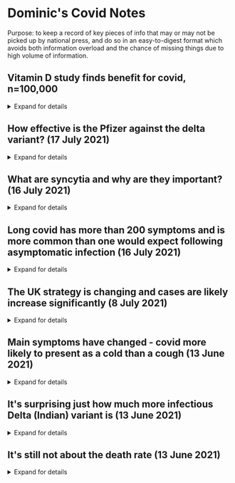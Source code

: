 # Dominic's Covid Notes
Purpose: to keep a record of key pieces of info that may or may not be picked up by national press, and do so in an easy-to-digest format which avoids both information overload and the chance of missing things due to high volume of information.

## Vitamin D study finds benefit for covid, n=100,000
<details>
<summary>Expand for details</summary>
<br>

[Vitamin D supplementation and COVID-19 risk: a population-based, cohort study](https://link.springer.com/article/10.1007/s40618-021-01639-9) (20 July 2021)
  
> Cholecalciferol supplementation (n = 108,343) was associated with slight protection from SARS-CoV2 infection (n = 4352 [4.0%] vs 9142/216,686 [4.2%] in controls; HR 0.95 [CI 95% 0.91–0.98], p = 0.004). Patients on cholecalciferol treatment achieving 25OHD levels ≥ 30 ng/ml had lower risk of SARS-CoV2 infection, lower risk of severe COVID-19 and lower COVID-19 mortality than unsupplemented 25OHD-deficient patients (56/9474 [0.6%] vs 96/7616 [1.3%]; HR 0.66 [CI 95% 0.46–0.93], p = 0.018). Calcifediol use (n = 134,703) was not associated with reduced risk of SARS-CoV2 infection or mortality in the whole cohort. However, patients on calcifediol treatment achieving serum 25OHD levels ≥ 30 ng/ml also had lower risk of SARS-CoV2 infection, lower risk of severe COVID-19, and lower COVID-19 mortality compared to 25OHD-deficient patients not receiving vitamin D supplements (88/16276 [0.5%] vs 96/7616 [1.3%]; HR 0.56 [CI 95% 0.42–0.76], p < 0.001).

> Conclusions
> In this large, population-based study, we observed that patients supplemented with cholecalciferol or calcifediol achieving serum 25OHD levels ≥ 30 ng/ml were associated with better COVID-19 outcomes.
  
</details>
  
## How effective is the Pfizer against the delta variant? (17 July 2021)
<details>
<summary>Expand for details</summary>
<br>

[Prior reports from Israel](https://www.reuters.com/world/middle-east/israel-sees-drop-pfizer-vaccine-protection-against-infections-still-strong-2021-07-05/) indicated that two shots of the Pfizer vaccine were 64% effective at preventing infection, but that number may have fallen further if the [data posted on Twitter](https://twitter.com/MatanHolzer/status/1413202799102414851?s=09) is correct.

The [Israeli Prime Minister has commented](https://www.jpost.com/breaking-news/for-first-time-since-march-855-new-coronavirus-cases-in-israel-674084) that the protection offered by the vaccine is significantly lower and the data [linked to here](https://trialsitenews.com/covid-19-case-data-in-israel-a-troubling-trend/?s=09) also appear to point to far less protection.

</details>

## What are syncytia and why are they important? (16 July 2021)
<details>
<summary>Expand for details</summary>
<br>

A syncytium (pronounced sin-sish-um) is formed when at least two cells with a single nucleus fuse to form a cell with multiple nucleii. There are a number of viruses that can have this effect. SARS-Cov2 is one of them, and it is the spike protein of this virus which catalyses the formation of syncytia.

Syncytia are found more frequently in those with severe covid and there is evidence that they have a causal role in pathogenicity of the disease. They are able to evade antibodies and to fuse with and kill white blood cells invovled in the immune response, meaning that they can both evade and deplete the immune system.

Research has found that more recent variants have an enhanced ability to form larger syncytia, with the Delta variant having the highest ability. Other research has found that niclosamide appears to inhibit the formation of syncytia by blocking fusion of the infected and uninfected cells. 

#### Some resources
* [TWiV 742: on syncytia](https://www.microbe.tv/twiv/twiv-742/)
* [Nature: Drugs that inhibit TMEM16 proteins block SARS-CoV-2 spike-induced syncytia](https://www.nature.com/articles/s41586-021-03491-6)
* [Nature: SARS-CoV-2 spike protein dictates syncytium-mediated lymphocyte elimination](https://www.nature.com/articles/s41418-021-00782-3)
* [SARS-CoV-2 and SARS-CoV Spike-Mediated Cell-Cell Fusion Differ in Their Requirements for Receptor Expression and Proteolytic Activation](https://www.ncbi.nlm.nih.gov/pmc/articles/PMC8104116/)
* [Increased lung cell entry of B.1.617.2 and evasion of antibodies induced by infection and BNT162b2 vaccination](https://www.biorxiv.org/content/10.1101/2021.06.23.449568v1)

</details>

## Long covid has more than 200 symptoms and is more common than one would expect following asymptomatic infection (16 July 2021)
<details>
<summary>Expand for details</summary>
<br>

[A study published](https://www.thelancet.com/journals/eclinm/article/PIIS2589-5370(21)00299-6/fulltext) in _The Lancet_ yesterday found that long covid can present with over 200 different symptoms making it very hard to identify. There is a good _Guardian_ [article summarising the findings](https://www.theguardian.com/society/2021/jul/15/long-covid-has-more-than-200-symptoms-study-finds).

One of the authors is quoted as saying "There are likely to be tens of thousands of long Covid patients suffering in silence, unsure that their symptoms are connected to Covid-19." This is an important point because the wide and diverse range of symptoms, coupled with the high proportion of long covid in those who had asymptomatic infections (see below), means that many people who have health issues that either arose or were exacerbated recently will not be aware of the link to covid. This makes it less likely that they will receive the right medical care, and also means that it may take a considerable period ot time for the true burden of covid-19 to become apparent.

[Another report published](https://s3.amazonaws.com/media2.fairhealth.org/whitepaper/asset/A%20Detailed%20Study%20of%20Patients%20with%20Long-Haul%20COVID--An%20Analysis%20of%20Private%20Healthcare%20Claims--A%20FAIR%20Health%20White%20Paper.pdf) this week found that 27% of those with symptomatic infections had post-covid conditions and, importantly, that 19% of those who had asymptomatic infections suffered from post-covid conditions. This confirms prior findings that long covid conditions affect large numbers, but the proportion of those who had asymptomatic covid is particularly noteworthy.

</details>

## The UK strategy is changing and cases are likely increase significantly (8 July 2021)
<details>
<summary>Expand for details</summary>
<br>

After Sajid Javid became the UK Health Secretary on 26 June 2021 the message about the pace of removing restrictions changed. On his first day in the new post Javid commented that he wanted to get the UK back to normal as soon as possible, meaning easing restrictions. He followed this up a week later with an [article in the Daily Mail](https://www.dailymail.co.uk/debate/article-9753313/SAJID-JAVID-health-arguments-opening-Britain-compelling.html) (bolding added):

> We are on track for July 19 and we have to be honest with people about the fact that **we cannot eliminate Covid**.

> We also need to be clear that **cases are going to rise significantly**. I know many people will be cautious about the easing of restrictions – that’s completely understandable. But no date we choose will ever come without risk, so we have to take a broad and balanced view. We are going to have to learn to **accept the existence of Covid and find ways to cope with it – just as we already do with flu**.

This marks a [return to the policy of herd immunity](https://www.dailymail.co.uk/news/article-9762445/Herd-immunity-strategy-back.html), now being called "hybrid immunity" in an effort to avoid negative connotiatons. On Monday 5 July Whitty, the UK's Chief Medical Officer, [explained the reasoning](https://www.theguardian.com/world/2021/jul/05/chris-whitty-keeping-covid-restrictions-will-only-delay-wave). The change from 2020 is that vaccines reduce both the death rate and hospitalisations, but other than that the message is almost identical to that presented in mid-March 2020:

> “At a certain point, you move to the situation where instead of actually averting hospitalisations and deaths, you move over to just delaying them. So you’re not actually changing the number of people who will go to hospital or die, you may change when they happen,” he said.

> “There is quite a strong view by many people, including myself actually, that going in the summer has some advantages, all other things being equal, to opening up into the autumn when schools are going back and when we’re heading into the winter period when the NHS tends to be under greatest pressure for many other reasons”

Whitty is presenting a false dichotomy: open fully now vs open fully in the autumn. That does not capture the range of possible strategies and has been chosen to justify the approach being taken. What circumstances would need to be true for this strategy to have some success? If the virus does not mutate (or does not mutate meaningfully) and there are no long-term health consequences, then this may be an effective approach.

Taking those issues in turn, there clearly are long-term health consequences from covid. Ironically, Whitty himself [spoke about the problem this week](https://www.lbc.co.uk/news/chris-whitty-long-covid-young-people-children/) and highlighted the risk of long covid in younger people:

> I regret to say I think we will get a significant amount more long Covid, particularly in the younger ages.... long Covid remains, I think, a worry. We don't know how big an issue it's going to be but I think we should assume it's not going to be trivial.

We already know about patterns of mutation, and it remains the case that allowing the virus to transmit increases the probability of variants. The Guardian ran the following headline this week: ["Surging Covid and unlocking: does England risk being a variant factory?](https://www.theguardian.com/world/2021/jul/05/will-uk-rising-covid-cases-increase-risk-of-vaccine-evasive-variants). This is a very real risk.

The extent of these risks will be affected by the number of infections. And one might reasonably ask: if so many people are vaccinated, then how bad can it be? Well, here is an annecdotal data point: the British rugby team has just travelled to South Africa to tour this summer - they had a training camp in Jersey in June and all the [players were vaccinated with the Pfizer shot](https://www.theguardian.com/sport/2021/may/26/british-irish-lions-players-given-coronavirus-jabs-before-tour) while on the island. Yesterday 9 of 38 players were in isolation after PCR tests. This is because the vaccine is not 95% effective against infections, but closer to 60-65%. The consequence of this is that case numbers in the UK could end up being very high.

**Time to prepare**

</details>

## Main symptoms have changed - covid more likely to present as a cold than a cough (13 June 2021)
<details>
<summary>Expand for details</summary>
<br>

[As per Tim Spector](https://youtu.be/OHBua3aXQ7c?t=341) at KCL who runs the [Zoe app](https://covid.joinzoe.com/). The mainstream press hasn't picked up on this and the government hasn't changed thei messaging? Why? Because they aren't adaptive, and published research is backward-looking, not real-time. 

**What does this mean?** It means people are less likely to stay at home as they won't recognise the symptoms. After all, we were told that a runny nose was a counter-indicator of covid early on. It isn't. 

**What are the most common symptoms now?**
1. Headache
2. Sore throat
3. Runny nose
4. Fever
5. Cough

Loss of smell not in the top 10 any more.

**What should you do?** Stay at home and test if you have those symptoms, and stay away from people who have those symptoms.

</details>

## It's surprising just how much more infectious Delta (Indian) variant is (13 June 2021)
<details>
<summary>Expand for details</summary>
<br>

In the video linked to above, Spector says that estiamtes of the R nought for the Delta variant, if there were no restrictions in place, are approx 6. John Campbell says other estiamtes are as high as 8. To put this in perspective, the original strain of SARS-CoV-2 had an estimated R nought of 3, meaning the Delta strain is at least twice as transmissable.

**What does this mean?**
1. **Herd immunity is unachievable.** Herd immunity threshold is 1-1/R(0), which in the initial case of R=3 was approx 67%, but is now approx 83%. With children not bieng vaccinated and vaccine effectiveness of approx 60% for Astrazeneca/Oxford, the 83% threshold is well out of reach.
1. **New variant is much more infectious.** Actual r nought in London is estimated at 1.8, so is well below the 6-8 estimate above, but the variant is clearly much more infectious even as seasonality is in our favour. 

</details>

## It's still not about the death rate (13 June 2021)
<details>
<summary>Expand for details</summary>
<br>

It never was about the death rate, but this is a key point now that vaccination is, clearly, effective in reducing the death rate. **So what is it about? Long covid.** The number of people experiencing long term symptoms is surprising - roughly speaking 4-5 million people caught covid in the first wave, of whom approx. 1 million had sypmptoms beyond 4 weeks, and of those people approx 38% still hd symptoms 1 year later. **That is approx. 8% of those who caught the less virulent strain of covid in the first wave were still affected 1 year later.**

</details>
